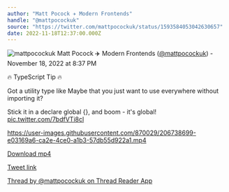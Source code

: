 ```yaml
---
author: "Matt Pocock ✈️ Modern Frontends"
handle: "@mattpocockuk"
source: "https://twitter.com/mattpocockuk/status/1593584053042630657"
date: 2022-11-18T12:37:00.000Z
---
```


![mattpocockuk](https://pbs.twimg.com/profile_images/1567910259431202817/AvtGMFZW_normal.png)
Matt Pocock ✈️ Modern Frontends ([@mattpocockuk](https://twitter.com/mattpocockuk)) - November 18, 2022 at 8:37 PM

🔥 TypeScript Tip 🔥

Got a utility type like Maybe<T> that you just want to use everywhere without importing it?

Stick it in a declare global {}, and boom - it's global! [pic.twitter.com/7bdfVTi8cl](https://twitter.com/mattpocockuk/status/1593584053042630657/video/1)



https://user-images.githubusercontent.com/870029/206738699-e03169a6-ca2e-4ce0-a1b3-57db55d922a1.mp4



[Download mp4](mattpocockuk%20-%201593584053042630657.mp4)

[Tweet link](https://twitter.com/mattpocockuk/status/1593584053042630657)

[Thread by @mattpocockuk on Thread Reader App](https://threadreaderapp.com/thread/1593584053042630657.html)
